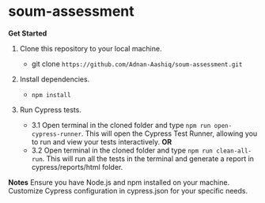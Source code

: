 # soum-assessment

**Get Started**

1. Clone this repository to your local machine.
    - git clone `https://github.com/Adnan-Aashiq/soum-assessment.git`

2. Install dependencies.
    - `npm install`

3. Run Cypress tests.

    - 3.1 Open terminal in the cloned folder and type `npm run open-cypress-runner`. This will open the Cypress Test Runner, allowing you to run and view your tests interactively. **OR**
    - 3.2 Open terminal in the cloned folder and type `npm run clean-all-run`. This will run all the tests in the terminal and generate a report
    in cypress/reports/html folder.


**Notes**
Ensure you have Node.js and npm installed on your machine.
Customize Cypress configuration in cypress.json for your specific needs.